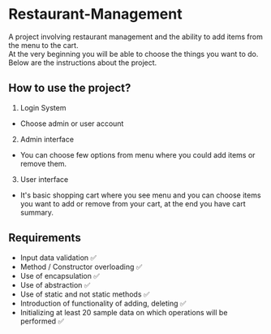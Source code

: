 
# Restaurant-Management
A project involving restaurant management and the ability to add items from the menu to the cart.
<br>At the very beginning you will be able to choose the things you want to do.
Below are the instructions about the project.

## How to use the project?
1. Login System
 - Choose admin or user account
2. Admin interface
 - You can choose few options from menu where you could add items or remove them.
3. User interface
 - It's basic shopping cart where you see menu and you can choose items you want to add or remove from your cart, at the end you have cart summary.

## Requirements
* Input data validation ✅
* Method / Constructor overloading ✅
* Use of encapsulation ✅
* Use of abstraction ✅
* Use of static and not static methods ✅
* Introduction of functionality of adding, deleting ✅
* Initializing at least 20 sample data on which operations will be performed ✅

